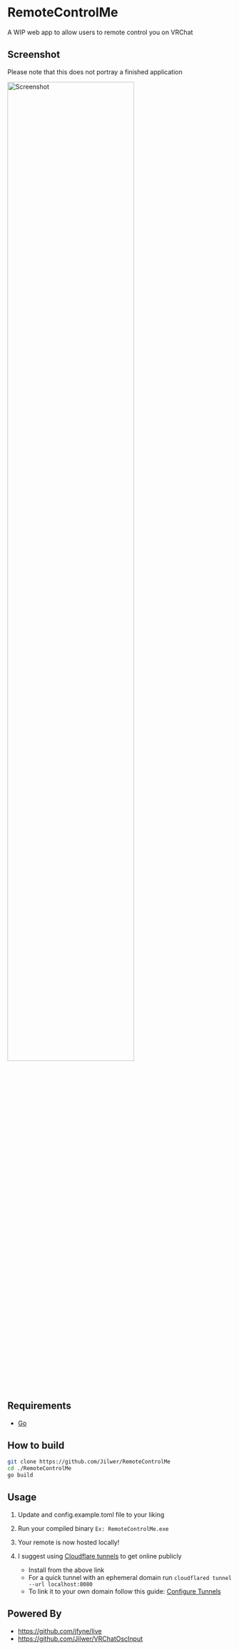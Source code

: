 # RemoteControlMe
A WIP web app to allow users to remote control you on VRChat

## Screenshot
Please note that this does not portray a finished application

<img src="https://github.com/user-attachments/assets/252b6a84-a03a-4c73-a5f3-b8c4c690ec91" width="75%" alt="Screenshot">

## Requirements
- [Go](https://go.dev/doc/install)

## How to build
```bash 
git clone https://github.com/Jilwer/RemoteControlMe
cd ./RemoteControlMe
go build
```


## Usage
1. Update and config.example.toml file to your liking
2. Run your compiled binary `Ex: RemoteControlMe.exe`
3. Your remote is now hosted locally!

4. I suggest using [Cloudflare tunnels](https://developers.cloudflare.com/cloudflare-one/connections/connect-networks/downloads/) to get online publicly
   - Install from the above link
   - For a quick tunnel with an ephemeral domain run `cloudflared tunnel --url localhost:8080`
   - To link it to your own domain follow this guide: [Configure Tunnels](https://developers.cloudflare.com/cloudflare-one/connections/connect-networks/configure-tunnels/remote-management/)


## Powered By
- https://github.com/jfyne/live
- https://github.com/Jilwer/VRChatOscInput
